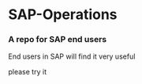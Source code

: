 # SAP-Operations
### A repo for SAP end users
End users in SAP will find it very useful



please try it


